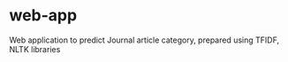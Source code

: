 # web-app
Web application to predict Journal article category, prepared using TFIDF, NLTK libraries
